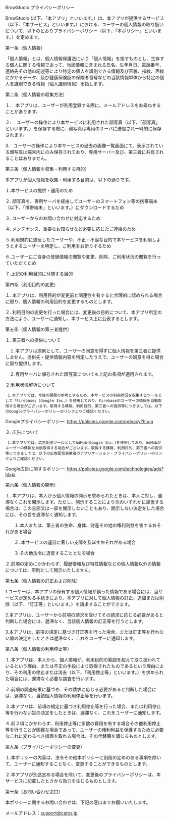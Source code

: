 BrowStudio プライバシーポリシー

 

BrowStudio (以下、「本アプリ」といいます。）は、本アプリが提供するサービス（以下、「本サービス」といいます。）における、ユーザーの個人情報の取り扱いについて、以下のとおりプライバシーポリシー（以下、「本ポリシー」といいます。）を定めます。

 

第一条（個人情報）

「個人情報」とは、個人情報保護法にいう「個人情報」を指すものとし、生存する個人に関する情報であって、当該情報に含まれる氏名、生年月日、電話番号、連絡先その他の記述等により特定の個人を識別できる情報及び容貌、指紋、声紋にかかるデータ、及び健康保険証の保険者番号などの当該情報単体から特定の個人を識別できる情報（個人識別情報）を指します。

 

第二条（個人情報の収集方法）

１.　本アプリは、ユーザーが利用登録する際に、メールアドレスをお尋ねすることがあります。

２. 　ユーザーの操作により本サービスに利用された顔写真（以下、「顔写真」といいます。）を保存する際に、顔写真は専用のサーバに送信され一時的に保存されます。

3.　ユーザーの操作により本サービスの過去の画像一覧画面にて、表示されている顔写真は端末内にのみ保存されており、専用サーバー及び、第三者に共有されることはありません。

 

第三条（個人情報を収集・利用する目的）

本アプリが個人情報を収集・利用する目的は、以下の通りです。

１.本サービスの提供・運用のため

２. 顔写真を、専用サーバを経由してユーザーのスマートフォン等の携帯端末（以下、「携帯端末」といいます。）にダウンロードするため

３. ユーザーからのお問い合わせに対応するため

４. メンテナンス、重要なお知らせなど必要に応じたご連絡のため

５.利用規約に違反したユーザーや、不正・不当な目的で本サービスを利用しようとするユーザーを特定し、ご利用をお断りするため

６.ユーザーにご自身の登録情報の閲覧や変更、削除、ご利用状況の閲覧を行っていただくため

７.上記の利用目的に付随する目的

 

第四条（利用目的の変更）

１. 本アプリは、利用目的が変更前と関連性を有すると合理的に認められる場合に限り、個人情報の利用目的を変更するものとします。

２. 利用目的の変更を行った場合には、変更後の目的について、本アプリ所定の方法により、ユーザーに通知し、本サービス上に公表するとします。

 

第五条（個人情報の第三者提供）

１. 第三者への提供について

　１.本アプリは原則として、ユーザーの同意を得ずに個人情報を第三者に提供しません。提供先・提供情報内容を特定したうえで、ユーザーの同意を得た場合に限り提供します。

　２.専用サーバに保存された顔写真についても上記の条項が適用されます。

２.利用状況解析について

     1.本アプリでは、今後の開発の参考とするため、本サービスの利用状況を収集するツールとして「Firebase」(Google Inc.）を使用しており、Firebaseがユーザーの情報を自動取得する場合がございます。取得する情報、利用目的、第三者への提供等につきましては、以下のGoogleプライバシーポリシーのリンクよりご確認ください。

Googleプライバシーポリシー:  https://policies.google.com/privacy?hl=ja

３. 広告について

     1.本アプリでは、広告配信ツールとしてAdMob(Google Inc.)を使用しており、AdMobがユーザーの情報を自動取得する場合がございます。取得する情報、利用目的、第三者への提供等につきましては、以下の広告配信事業者のアプリケーション・プライバシーポリシーのリンクよりご確認ください。

Google広告に関するポリシー: https://policies.google.com/technologies/ads?hl=ja

 

第六条（個人情報の開示）

１. 本アプリは、本人から個人情報の開示を求められたときは、本人に対し、遅滞なくこれを開示します。ただし、開示することにより次のいずれかに該当する場合は、この全部又は一部を開示しないこともあり、開示しない決定をした場合には、その旨を遅滞なく通知します。　　

　　１.本人または、第三者の生命、身体、財産その他の権利利益を害するおそれがある場合

　　２. 本サービスの運営に著しい支障を及ぼすおそれがある場合

　　３.その他法令に違反することとなる場合

２.前項の定めにかかわらず、履歴情報及び特性情報などの個人情報以外の情報については、原則として開示いたしません。

 

第七条（個人情報の訂正および削除）

1.ユーザーは、本アプリの保有する個人情報が誤った情報である場合には、当サービスが定める手続きにより、本アプリに対して個人情報の訂正、追加または削除（以下、「訂正等」といいます。）を請求することができます。

2.本アプリは、ユーザーから前項の請求を受けてその請求に応じる必要があると判断した場合には、遅滞なく、当該個人情報の訂正等を行うとします。

3.本アプリは、前項の規定に基づき訂正等を行った場合、または訂正等を行わない旨の決定をしたときは遅滞なく、これをユーザーに通知します。

 

第八条（個人情報の利用停止等）

１.本アプリは、本人から、個人情報が、利用目的の範囲を超えて取り扱われているという理由、または不正の手段により取得されたものであるという理由により、その利用の停止または消去（以下、「利用停止等」といいます。）を求められた場合には、遅滞なく必要な調査を行います。

２.前項の調査結果に基づき、その請求に応じる必要があると判断した場合には、遅滞なく、当該個人情報の利用停止等を行います。

３.本アプリは、前項の規定に基づき利用停止等を行った場合、または利用停止等を行わない旨の決定をしたときは、遅滞なく、これをユーザーに通知します。

４.前２項にかかわらず、利用停止等に多数の費用を有する場合その他利用停止等を行うことが困難な場合であって、ユーザーの権利利益を保護するために必要なこれに変わるべき措置を取れる場合は、その代替策を講じるものとします。

 

第九条（プライバシーポリシーの変更）

１.本ポリシーの内容は、法令その他本ポリシーに別段の定めのある事項を除いて、ユーザーに通知することなく、変更することができるものとします。

２.本アプリが別途定める場合を除いて、変更後のプライバシーポリシーは、本サービスに記載したときから効力を生じるものとします。

 

第十条（お問い合わせ窓口）

本ポリシーに関するお問い合わせは、下記の窓口までお願いいたします。

 

メールアドレス：support@catos.jp
